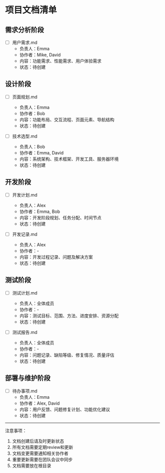 # 项目文档清单

## 需求分析阶段
- [ ] 用户需求.md
  - 负责人：Emma
  - 协作者：Mike, David
  - 内容：功能需求、性能需求、用户体验需求
  - 状态：待创建

## 设计阶段
- [ ] 页面规划.md
  - 负责人：Emma
  - 协作者：Bob
  - 内容：功能布局、交互流程、页面元素、导航结构
  - 状态：待创建

- [ ] 技术选型.md
  - 负责人：Bob
  - 协作者：Emma, David
  - 内容：系统架构、技术框架、开发工具、服务器环境
  - 状态：待创建

## 开发阶段
- [ ] 开发计划.md
  - 负责人：Alex
  - 协作者：Emma, Bob
  - 内容：开发阶段规划、任务分配、时间节点
  - 状态：待创建

- [ ] 开发记录.md
  - 负责人：Alex
  - 协作者：-
  - 内容：开发过程记录、问题及解决方案
  - 状态：待创建

## 测试阶段
- [ ] 测试计划.md
  - 负责人：全体成员
  - 协作者：-
  - 内容：测试目标、范围、方法、进度安排、资源分配
  - 状态：待创建

- [ ] 测试报告.md
  - 负责人：全体成员
  - 协作者：-
  - 内容：问题记录、缺陷等级、修复情况、质量评估
  - 状态：待创建

## 部署与维护阶段
- [ ] 待办事项.md
  - 负责人：Emma
  - 协作者：Alex, David
  - 内容：用户反馈、问题修复计划、功能优化建议
  - 状态：待创建

---
注意事项：
1. 文档创建后请及时更新状态
2. 所有文档需要定期review和更新
3. 文档变更需要通知相关协作者
4. 重要更新需要在团队会议中同步 
5. 文档需要放在根目录